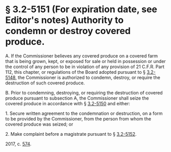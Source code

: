 # § 3.2-5151 (For expiration date, see Editor's notes) Authority to condemn or destroy covered produce.

<p>A. If the Commissioner believes any covered produce on a covered farm that is being grown, kept, or exposed for sale or held in possession or under the control of any person to be in violation of any provision of 21 C.F.R. Part 112, this chapter, or regulations of the Board adopted pursuant to § <a href='http://law.lis.virginia.gov/vacode/3.2-5148/'>3.2-5148</a>, the Commissioner is authorized to condemn, destroy, or require the destruction of such covered produce.</p><p>B. Prior to condemning, destroying, or requiring the destruction of covered produce pursuant to subsection A, the Commissioner shall seize the covered produce in accordance with § <a href='http://law.lis.virginia.gov/vacode/3.2-5150/'>3.2-5150</a> and either:</p><p>1. Secure written agreement to the condemnation or destruction, on a form to be provided by the Commissioner, from the person from whom the covered produce was seized; or</p><p>2. Make complaint before a magistrate pursuant to § <a href='http://law.lis.virginia.gov/vacode/3.2-5152/'>3.2-5152</a>.</p><p>2017, c. <a href='http://lis.virginia.gov/cgi-bin/legp604.exe?171+ful+CHAP0574'>574</a>.</p>